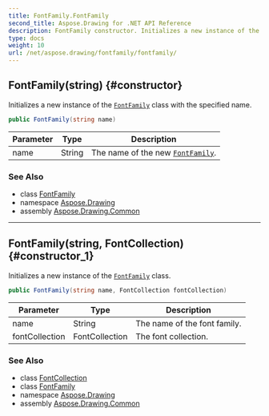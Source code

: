 ```yaml
---
title: FontFamily.FontFamily
second_title: Aspose.Drawing for .NET API Reference
description: FontFamily constructor. Initializes a new instance of the FontFamily class with the specified name
type: docs
weight: 10
url: /net/aspose.drawing/fontfamily/fontfamily/
---
```

## FontFamily(string) {#constructor}

Initializes a new instance of the [`FontFamily`](../) class with the specified name.

```csharp
public FontFamily(string name)
```

| Parameter | Type | Description |
| --- | --- | --- |
| name | String | The name of the new [`FontFamily`](../). |

### See Also

* class [FontFamily](../)
* namespace [Aspose.Drawing](../../fontfamily/)
* assembly [Aspose.Drawing.Common](../../../)

---

## FontFamily(string, FontCollection) {#constructor_1}

Initializes a new instance of the [`FontFamily`](../) class.

```csharp
public FontFamily(string name, FontCollection fontCollection)
```

| Parameter | Type | Description |
| --- | --- | --- |
| name | String | The name of the font family. |
| fontCollection | FontCollection | The font collection. |

### See Also

* class [FontCollection](../../../aspose.drawing.text/fontcollection/)
* class [FontFamily](../)
* namespace [Aspose.Drawing](../../fontfamily/)
* assembly [Aspose.Drawing.Common](../../../)


